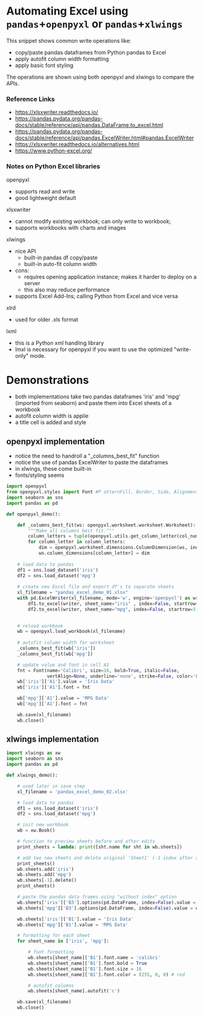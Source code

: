 # Automating Excel using `pandas`+`openpyxl` or `pandas`+`xlwings`

This snippet shows common write operations like:
* copy/paste pandas dataframes from Python pandas to Excel 
* apply autofit column width formatting
* apply basic font styling

The operations are shown using both openpyxl and xlwings to compare the APIs.

### Reference Links
* https://xlsxwriter.readthedocs.io/
* https://pandas.pydata.org/pandas-docs/stable/reference/api/pandas.DataFrame.to_excel.html 
* https://pandas.pydata.org/pandas-docs/stable/reference/api/pandas.ExcelWriter.html#pandas.ExcelWriter
* https://xlsxwriter.readthedocs.io/alternatives.html
* https://www.python-excel.org/

### Notes on Python Excel libraries
openpyxl
* supports read and write
* good lightweight default

xlsxwriter
* cannot modify existing workbook; can only write to workbook; 
* supports workbooks with charts and images

xlwings
* nice API
  * built-in pandas df copy/paste
  * built-in auto-fit column width
* cons: 
    * requires opening application instance; makes it harder to deploy on a server
    * this also may reduce performance
* supports Excel Add-Ins; calling Python from Excel and vice versa

xlrd
* used for older .xls format

lxml
* this is a Python xml handling library
* lmxl is necessary for openpyxl if you want to use the optimized "write-only" mode. 


# Demonstrations
* both implementations take two pandas dataframes 'iris' and 'mpg' (imported from seaborn) and paste them into Excel sheets of a workbook
* autofit column width is applie
* a title cell is added and style

## openpyxl implementation
* notice the need to handroll a "_columns_best_fit" function
* notice the use of pandas ExcelWriter to paste the dataframes
* in xlwings, these come built-in
* fonts/styling seems 

```python
import openpyxl
from openpyxl.styles import Font #P atternFill, Border, Side, Alignment, Protection, 
import seaborn as sns
import pandas as pd

def openpyxl_demo():

    def _columns_best_fit(ws: openpyxl.worksheet.worksheet.Worksheet):
        """Make all columns best fit."""
        column_letters = tuple(openpyxl.utils.get_column_letter(col_number + 1) for col_number in range(ws.max_column))
        for column_letter in column_letters:
            dim = openpyxl.worksheet.dimensions.ColumnDimension(ws, index=column_letter, bestFit=True)
            ws.column_dimensions[column_letter] = dim
    
    # load data to pandas
    df1 = sns.load_dataset('iris')
    df2 = sns.load_dataset('mpg')
    
    # create new Excel file and export df's to separate sheets 
    xl_filename = "pandas_excel_demo_01.xlsx"
    with pd.ExcelWriter(xl_filename, mode='w', engine='openpyxl') as writer:
        df1.to_excel(writer, sheet_name="iris" , index=False, startrow=3, startcol=1)
        df2.to_excel(writer, sheet_name="mpg", index=False, startrow=3, startcol=1)

    
    # reload workbook
    wb = openpyxl.load_workbook(xl_filename)    
    
    # autofit column width for worksheet
    _columns_best_fit(wb['iris'])
    _columns_best_fit(wb['mpg'])

    # update value and font in cell A1
    fnt = Font(name='Calibri', size=16, bold=True, italic=False, 
               vertAlign=None, underline='none', strike=False, color='FF000000')
    wb['iris']['A1'].value = 'Iris Data'
    wb['iris']['A1'].font = fnt 

    wb['mpg']['A1'].value = 'MPG Data'
    wb['mpg']['A1'].font = fnt 

    wb.save(xl_filename)
    wb.close()
```

## xlwings implementation
```python
import xlwings as xw
import seaborn as sns
import pandas as pd

def xlwings_demo():

    # used later in save step
    xl_filename = 'pandas_excel_demo_02.xlsx'

    # load data to pandas
    df1 = sns.load_dataset('iris')
    df2 = sns.load_dataset('mpg')

    # init new workbook
    wb = xw.Book()

    # function to preview sheets before and after edits
    print_sheets = lambda: print([sht.name for sht in wb.sheets])

    # add two new sheets and delete original 'Sheet1' (-1 index after additions)
    print_sheets()
    wb.sheets.add('iris')
    wb.sheets.add('mpg')
    wb.sheets[-1].delete()
    print_sheets()

    # paste the pandas data frames using "without index" option
    wb.sheets['iris']['B3'].options(pd.DataFrame, index=False).value = df1
    wb.sheets['mpg']['B3'].options(pd.DataFrame, index=False).value = df2

    wb.sheets['iris']['B1'].value = 'Iris Data'
    wb.sheets['mpg']['B1'].value = 'MPG Data'

    # formatting for each sheet
    for sheet_name in ['iris', 'mpg']:

        # font formatting
        wb.sheets[sheet_name]['B1'].font.name = 'calibri'
        wb.sheets[sheet_name]['B1'].font.bold = True
        wb.sheets[sheet_name]['B1'].font.size = 16
        wb.sheets[sheet_name]['B1'].font.color = (255, 0, 0) # red

        # autofit columns
        wb.sheets[sheet_name].autofit('c')

    wb.save(xl_filename)
    wb.close()
```
